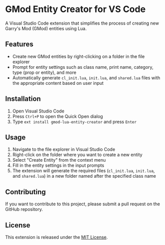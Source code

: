 # GMod Entity Creator for VS Code

A Visual Studio Code extension that simplifies the process of creating new Garry's Mod (GMod) entities using Lua.

## Features

- Create new GMod entities by right-clicking on a folder in the file explorer
- Prompt for entity settings such as class name, print name, category, type (prop or entity), and more
- Automatically generate `cl_init.lua`, `init.lua`, and `shared.lua` files with the appropriate content based on user input

## Installation

1. Open Visual Studio Code
2. Press `Ctrl+P` to open the Quick Open dialog
3. Type `ext install gmod-lua-entity-creator` and press `Enter`

## Usage

1. Navigate to the file explorer in Visual Studio Code
2. Right-click on the folder where you want to create a new entity
3. Select "Create Entity" from the context menu
4. Fill in the entity settings in the input prompts
5. The extension will generate the required files (`cl_init.lua`, `init.lua`, and `shared.lua`) in a new folder named after the specified class name

## Contributing

If you want to contribute to this project, please submit a pull request on the GitHub repository.

## License

This extension is released under the [MIT License](LICENSE).

